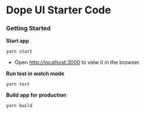 # Dope UI Starter Code

### Getting Started

**Start app**

    yarn start
  - Open [http://localhost:3000](http://localhost:3000) to view it in the browser.
  
**Run test in watch mode**
   
    yarn test


**Build app for production**

    yarn build
